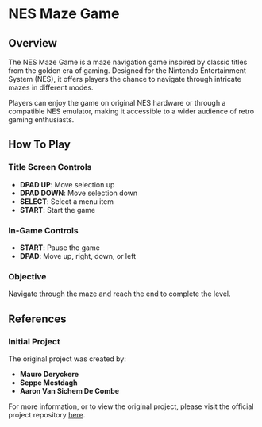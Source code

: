 # NES Maze Game

## Overview

The NES Maze Game is a maze navigation game inspired by classic titles from the golden era of gaming. Designed for the Nintendo Entertainment System (NES), it offers players the chance to navigate through intricate mazes in different modes.

Players can enjoy the game on original NES hardware or through a compatible NES emulator, making it accessible to a wider audience of retro gaming enthusiasts.

## How To Play

### Title Screen Controls

- **DPAD UP**: Move selection up
- **DPAD DOWN**: Move selection down
- **SELECT**: Select a menu item
- **START**: Start the game

### In-Game Controls

- **START**: Pause the game
- **DPAD**: Move up, right, down, or left

### Objective

Navigate through the maze and reach the end to complete the level.

## References

### Initial Project

The original project was created by:

- **Mauro Deryckere**
- **Seppe Mestdagh**
- **Aaron Van Sichem De Combe**

For more information, or to view the original project, please visit the official project repository [here](https://github.com/thegamingnobody/AssemblyMaze).
